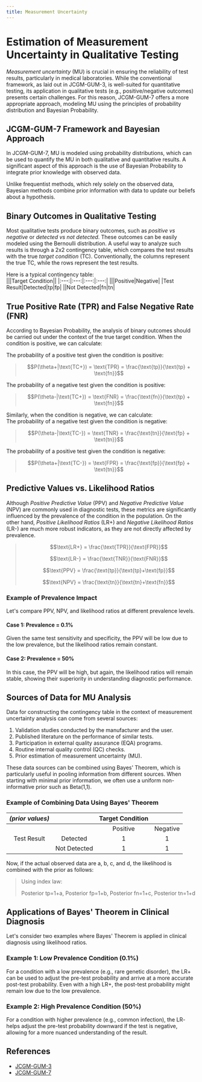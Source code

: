 ```yaml
---
title: Measurement Uncertainty
---
```



# Estimation of Measurement Uncertainty in Qualitative Testing

*Measurement uncertainty* (MU) is crucial in ensuring the reliability of test results, particularly in medical laboratories. While the conventional framework, as laid out in JCGM-GUM-3, is well-suited for quantitative testing, its application in qualitative tests (e.g., positive/negative outcomes) presents certain challenges. For this reason, JCGM-GUM-7 offers a more appropriate approach, modeling MU using the principles of probability distribution and Bayesian Probability.

## JCGM-GUM-7 Framework and Bayesian Approach

In JCGM-GUM-7, MU is modeled using probability distributions, which can be used to quantify the MU in both qualitative and quantitative results. A significant aspect of this approach is the use of Bayesian Probability to integrate prior knowledge with observed data.

Unlike frequentist methods, which rely solely on the observed data, Bayesian methods combine prior information with data to update our beliefs about a hypothesis.

## Binary Outcomes in Qualitative Testing

Most qualitative tests produce binary outcomes, such as *positive vs negative* or *detected vs not detected*. These outcomes can be easily modeled using the Bernoulli distribution. A useful way to analyze such results is through a 2x2 contingency table, which compares the test results with the true *target condition* (TC). Conventionally, the columns represent the true TC, while the rows represent the test results.

Here is a typical contingency table:  
|||Target Condition||
|:---:|:---:|:---:|:---:|
|||Positive|Negative|
|Test Result|Detected|tp|fp|
||Not Detected|fn|tn|

## True Positive Rate (TPR) and False Negative Rate (FNR)

According to Bayesian Probability, the analysis of binary outcomes should be carried out under the context of the true target condition. When the condition is positive, we can calculate:

The probability of a positive test given the condition is positive:
> $$P(\theta+|\text{TC+}) = \text{TPR} = \frac{\text{tp}}{\text{tp} + \text{fn}}$$

The probability of a negative test given the condition is positive:
> $$P(\theta-|\text{TC+}) = \text{FNR} = \frac{\text{fn}}{\text{tp} + \text{fn}}$$

Similarly, when the condition is negative, we can calculate:  
The probability of a negative test given the condition is negative:
> $$P(\theta-|\text{TC-}) = \text{TNR} = \frac{\text{tn}}{\text{fp} + \text{tn}}$$

The probability of a positive test given the condition is negative:
> $$P(\theta+|\text{TC-}) = \text{FPR} = \frac{\text{fp}}{\text{fp} + \text{tn}}$$

## Predictive Values vs. Likelihood Ratios

Although *Positive Predictive Value* (PPV) and *Negative Predictive Value* (NPV) are commonly used in diagnostic tests, these metrics are significantly influenced by the prevalence of the condition in the population. On the other hand, *Positive Likelihood Ratios* (LR+) and *Negative Likelihood Ratios* (LR-) are much more robust indicators, as they are not directly affected by prevalence.

> $$\text{LR+} = \frac{\text{TPR}}{\text{FPR}}$$
>
> $$\text{LR-} = \frac{\text{TNR}}{\text{FNR}}$$
>
> $$\text{PPV} = \frac{\text{tp}}{\text{tp}+\text{fp}}$$
>
> $$\text{NPV} = \frac{\text{tn}}{\text{tn}+\text{fn}}$$

### Example of Prevalence Impact

Let's compare PPV, NPV, and likelihood ratios at different prevalence levels.

#### Case 1: Prevalence = 0.1%

Given the same test sensitivity and specificity, the PPV will be low due to the low prevalence, but the likelihood ratios remain constant.

#### Case 2: Prevalence = 50%

In this case, the PPV will be high, but again, the likelihood ratios will remain stable, showing their superiority in understanding diagnostic performance.

## Sources of Data for MU Analysis

Data for constructing the contingency table in the context of measurement uncertainty analysis can come from several sources:

1. Validation studies conducted by the manufacturer and the user.
2. Published literature on the performance of similar tests.
3. Participation in external quality assurance (EQA) programs.
4. Routine internal quality control (QC) checks.
5. Prior estimation of measurement uncertainty (MU).

These data sources can be combined using Bayes' Theorem, which is particularly useful in pooling information from different sources. When starting with minimal prior information, we often use a uniform non-informative prior such as Beta(1,1).

### Example of Combining Data Using Bayes' Theorem
|*(prior values)*||Target Condition||
|:---:|:---:|:---:|:---:|
|||Positive|Negative|
|Test Result|Detected|1|1|
||Not Detected|1|1|

Now, if the actual observed data are a, b, c, and d, the likelihood is combined with the prior as follows:
> Using index law:
> 
> Posterior tp=1+a, Posterior fp=1+b, Posterior fn=1+c, Posterior tn=1+d

## Applications of Bayes' Theorem in Clinical Diagnosis

Let's consider two examples where Bayes' Theorem is applied in clinical diagnosis using likelihood ratios.

### Example 1: Low Prevalence Condition (0.1%)

For a condition with a low prevalence (e.g., rare genetic disorder), the LR+ can be used to adjust the pre-test probability and arrive at a more accurate post-test probability. Even with a high LR+, the post-test probability might remain low due to the low prevalence.

### Example 2: High Prevalence Condition (50%)

For a condition with higher prevalence (e.g., common infection), the LR- helps adjust the pre-test probability downward if the test is negative, allowing for a more nuanced understanding of the result.

## References
+ [JCGM-GUM-3](https://www.bipm.org/documents/20126/2071204/JCGM_100_2008_E.pdf/cb0ef43f-baa5-11cf-3f85-4dcd86f77bd6?version=1.16&t=1716986360859&download=true)
+ [JCGM-GUM-7](https://www.bipm.org/documents/20126/2071204/JCGM_101_2008_E.pdf/325dcaad-c15a-407c-1105-8b7f322d651c?version=1.16&t=1716986453493&download=true)

